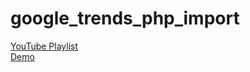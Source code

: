 # google_trends_php_import
<a href="https://www.youtube.com/playlist?list=PLYfFEMMndZQ7ofL8ZZUq8wsiHx5W3Sw77" target="_blank">YouTube Playlist</a>
<br/><a href="https://www.nkada.com/" target="_blank">Demo</a>
